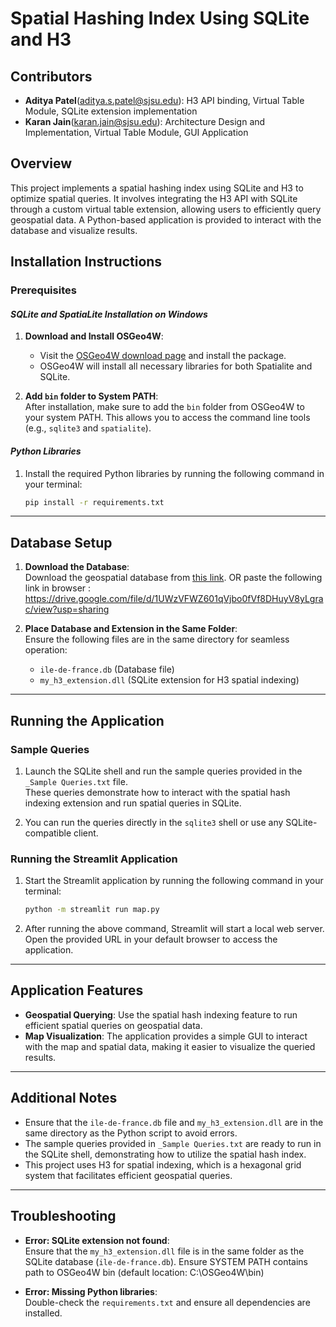 
# Spatial Hashing Index Using SQLite and H3

## Contributors
- **Aditya Patel**(aditya.s.patel@sjsu.edu): H3 API binding, Virtual Table Module, SQLite extension implementation  
- **Karan Jain**(karan.jain@sjsu.edu): Architecture Design and Implementation, Virtual Table Module, GUI Application

## Overview
This project implements a spatial hashing index using SQLite and H3 to optimize spatial queries. It involves integrating the H3 API with SQLite through a custom virtual table extension, allowing users to efficiently query geospatial data. A Python-based application is provided to interact with the database and visualize results.

## Installation Instructions

### Prerequisites

#### _SQLite and SpatiaLite Installation on Windows_
1. **Download and Install OSGeo4W**:  
   - Visit the [OSGeo4W download page](https://trac.osgeo.org/osgeo4w/) and install the package.
   - OSGeo4W will install all necessary libraries for both Spatialite and SQLite.

2. **Add `bin` folder to System PATH**:  
   After installation, make sure to add the `bin` folder from OSGeo4W to your system PATH. This allows you to access the command line tools (e.g., `sqlite3` and `spatialite`).

#### _Python Libraries_
1. Install the required Python libraries by running the following command in your terminal:
   ```bash
   pip install -r requirements.txt
   ```

---

## Database Setup

1. **Download the Database**:  
   Download the geospatial database from [this link](https://drive.google.com/file/d/1UWzVFWZ601qVjbo0fVf8DHuyV8yLgrac/view?usp=sharing).
   OR paste the following link in browser :
	https://drive.google.com/file/d/1UWzVFWZ601qVjbo0fVf8DHuyV8yLgrac/view?usp=sharing

2. **Place Database and Extension in the Same Folder**:  
   Ensure the following files are in the same directory for seamless operation:
   - `ile-de-france.db` (Database file)
   - `my_h3_extension.dll` (SQLite extension for H3 spatial indexing)

---

## Running the Application

### Sample Queries
1. Launch the SQLite shell and run the sample queries provided in the `_Sample Queries.txt` file.  
   These queries demonstrate how to interact with the spatial hash indexing extension and run spatial queries in SQLite.

2. You can run the queries directly in the `sqlite3` shell or use any SQLite-compatible client.

### Running the Streamlit Application
1. Start the Streamlit application by running the following command in your terminal:
   ```bash
   python -m streamlit run map.py
   ```

2. After running the above command, Streamlit will start a local web server. Open the provided URL in your default browser to access the application.

---

## Application Features
- **Geospatial Querying**: Use the spatial hash indexing feature to run efficient spatial queries on geospatial data.
- **Map Visualization**: The application provides a simple GUI to interact with the map and spatial data, making it easier to visualize the queried results.

---

## Additional Notes
- Ensure that the `ile-de-france.db` file and `my_h3_extension.dll` are in the same directory as the Python script to avoid errors.
- The sample queries provided in `_Sample Queries.txt` are ready to run in the SQLite shell, demonstrating how to utilize the spatial hash index.
- This project uses H3 for spatial indexing, which is a hexagonal grid system that facilitates efficient geospatial queries.

---

## Troubleshooting
- **Error: SQLite extension not found**:  
  Ensure that the `my_h3_extension.dll` file is in the same folder as the SQLite database (`ile-de-france.db`).
  Ensure SYSTEM PATH contains path to OSGeo4W bin (default location: C:\OSGeo4W\bin)

- **Error: Missing Python libraries**:  
  Double-check the `requirements.txt` and ensure all dependencies are installed.
